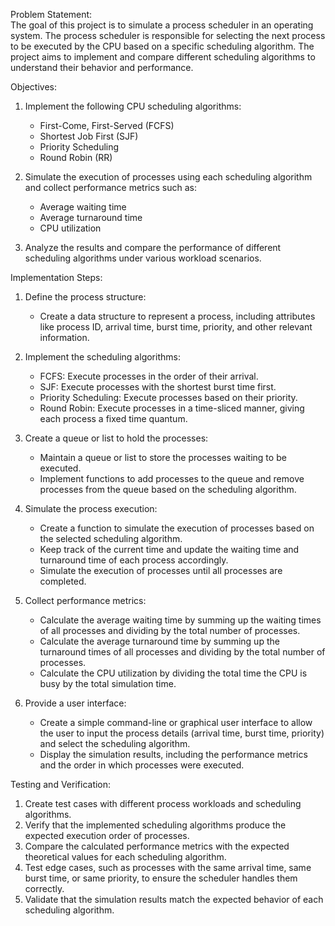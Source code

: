 Problem Statement: <br>
The goal of this project is to simulate a process scheduler in an operating system. The process scheduler is responsible for selecting the next process to be executed by the CPU based on a specific scheduling algorithm. The project aims to implement and compare different scheduling algorithms to understand their behavior and performance.<br>

Objectives: 

1. Implement the following CPU scheduling algorithms:
    * First-Come, First-Served (FCFS)
    * Shortest Job First (SJF)
    * Priority Scheduling
    * Round Robin (RR)

2. Simulate the execution of processes using each scheduling algorithm and collect performance metrics such as:
    * Average waiting time
    * Average turnaround time
    * CPU utilization
3. Analyze the results and compare the performance of different scheduling algorithms under various workload scenarios. <br>

Implementation Steps:

1. Define the process structure:
    * Create a data structure to represent a process, including attributes like process ID, arrival time, burst time, priority, and other relevant information.

2. Implement the scheduling algorithms:
    * FCFS: Execute processes in the order of their arrival.
    * SJF: Execute processes with the shortest burst time first.
    * Priority Scheduling: Execute processes based on their priority.
    * Round Robin: Execute processes in a time-sliced manner, giving each process a fixed time quantum.

3. Create a queue or list to hold the processes:
    * Maintain a queue or list to store the processes waiting to be executed.
    * Implement functions to add processes to the queue and remove processes from the queue based on the scheduling algorithm.

4. Simulate the process execution:
    * Create a function to simulate the execution of processes based on the selected scheduling algorithm.
    * Keep track of the current time and update the waiting time and turnaround time of each process accordingly.
    * Simulate the execution of processes until all processes are completed.

5. Collect performance metrics:
    * Calculate the average waiting time by summing up the waiting times of all processes and dividing by the total number of processes.
    * Calculate the average turnaround time by summing up the turnaround times of all processes and dividing by the total number of processes.
    * Calculate the CPU utilization by dividing the total time the CPU is busy by the total simulation time.

6. Provide a user interface:
    * Create a simple command-line or graphical user interface to allow the user to input the process details (arrival time, burst time, priority) and select the scheduling algorithm.
    * Display the simulation results, including the performance metrics and the order in which processes were executed.

Testing and Verification:

1. Create test cases with different process workloads and scheduling algorithms.
2. Verify that the implemented scheduling algorithms produce the expected execution order of processes.
3. Compare the calculated performance metrics with the expected theoretical values for each scheduling algorithm.
4. Test edge cases, such as processes with the same arrival time, same burst time, or same priority, to ensure the scheduler handles them correctly.
5. Validate that the simulation results match the expected behavior of each scheduling algorithm.
